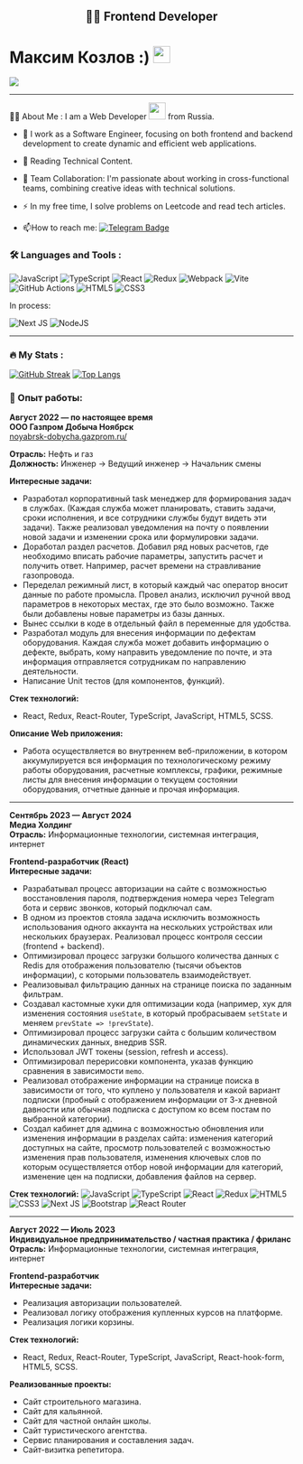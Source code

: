 <div id="header" align="center">
    <h2>👨‍💻 Frontend Developer</h2>
</div>




 
<h1>
  Максим Козлов :)
  <img src="https://media.giphy.com/media/hvRJCLFzcasrR4ia7z/giphy.gif" width="30px"/>
</h1>
<img src="https://komarev.com/ghpvc/?username=kozlovma&style=flat-square&logo=twitter&logoColor=white"/>



---
:man_technologist: About Me :
I am a Web Developer <img src="https://media.giphy.com/media/WUlplcMpOCEmTGBtBW/giphy.gif" width="30"> from Russia.
- :telescope:  I work as a Software Engineer, focusing on both frontend and backend development to create dynamic and efficient web applications.

- :seedling: Reading Technical Content.
  
- 💼 Team Collaboration: I'm passionate about working in cross-functional teams, combining creative ideas with technical solutions.

- :zap: In my free time, I solve problems on Leetcode and read tech articles.

- :mailbox:How to reach me: [![Telegram Badge](https://img.shields.io/badge/-Kozlov_M-blue?style=flat&logo=Telegram&logoColor=white)](https://t.me/MaksOST1)

### :hammer_and_wrench: Languages and Tools :
![JavaScript](https://img.shields.io/badge/JavaScript-F7DF1E?style=for-the-badge&logo=javascript&logoColor=black)
![TypeScript](https://img.shields.io/badge/TypeSctipt-316192?style=for-the-badge&logo=typescript&logoColor=white)
![React](https://img.shields.io/badge/react-%2320232a.svg?style=for-the-badge&logo=react&logoColor=%2361DAFB)
![Redux](https://img.shields.io/badge/redux-%23593d88.svg?style=for-the-badge&logo=redux&logoColor=white)
![Webpack](https://img.shields.io/badge/webpack-%238DD6F9.svg?style=for-the-badge&logo=webpack&logoColor=black)
![Vite](https://img.shields.io/badge/vite-%23646CFF.svg?style=for-the-badge&logo=vite&logoColor=white)
![GitHub Actions](https://img.shields.io/badge/github%20actions-%232671E5.svg?style=for-the-badge&logo=githubactions&logoColor=white)
![HTML5](https://img.shields.io/badge/HTML5-E34F26?style=for-the-badge&logo=html5&logoColor=white)
![CSS3](https://img.shields.io/badge/CSS3-1572B6?style=for-the-badge&logo=css3&logoColor=white)

<p>
  In process:
</p>

![Next JS](https://img.shields.io/badge/Next-black?style=for-the-badge&logo=next.js&logoColor=white)
![NodeJS](https://img.shields.io/badge/node.js-6DA55F?style=for-the-badge&logo=node.js&logoColor=white)

---

### :fire: My Stats :

[![GitHub Streak](https://streak-stats.demolab.com?user=kuznetsovra&theme=transparent&hide_border=true&mode=weekly&fire=FF2222&dates=2C68F6&currStreakLabel=2C68F6&currStreakNum=2C68F6)](https://git.io/streak-stats)
[![Top Langs](https://github-readme-stats.vercel.app/api/top-langs/?username=kuznetsovra&layout=compact&theme=vision-friendly-dark)](https://github.com/anuraghazra/github-readme-stats)

### :briefcase: Опыт работы:
**Август 2022 — по настоящее время**  
**ООО Газпром Добыча Ноябрск**  
[noyabrsk-dobycha.gazprom.ru/](http://noyabrsk-dobycha.gazprom.ru/)  

**Отрасль:** Нефть и газ  
**Должность:** Инженер → Ведущий инженер → Начальник смены  

**Интересные задачи:**
- Разработал корпоративный task менеджер для формирования задач в службах. (Каждая служба может планировать, ставить задачи, сроки исполнения, и все сотрудники службы будут видеть эти задачи). Также реализовал уведомления на почту о появлении новой задачи и изменении срока или формулировки задачи.
- Доработал раздел расчетов. Добавил ряд новых расчетов, где необходимо вписать рабочие параметры, запустить расчет и получить ответ. Например, расчет времени на стравливание газопровода.
- Переделал режимный лист, в который каждый час оператор вносит данные по работе промысла. Провел анализ, исключил ручной ввод параметров в некоторых местах, где это было возможно. Также были добавлены новые параметры из базы данных.
- Вынес ссылки в коде в отдельный файл в переменные для удобства.
- Разработал модуль для внесения информации по дефектам оборудования. Каждая служба может добавить информацию о дефекте, выбрать, кому направить уведомление по почте, и эта информация отправляется сотрудникам по направлению деятельности.
- Написание Unit тестов (для компонентов, функций).

**Стек технологий:**
- React, Redux, React-Router, TypeScript, JavaScript, HTML5, SCSS.

**Описание Web приложения:**
- Работа осуществляется во внутреннем веб-приложении, в котором аккумулируется вся информация по технологическому режиму работы оборудования, расчетные комплексы, графики, режимные листы для внесения информации о текущем состоянии оборудования, отчетные данные и прочая информация.

---

**Сентябрь 2023 — Август 2024**  
**Медиа Холдинг**  
**Отрасль:** Информационные технологии, системная интеграция, интернет  

**Frontend-разработчик (React)**  
**Интересные задачи:**
- Разрабатывал процесс авторизации на сайте с возможностью восстановления пароля, подтверждения номера через Telegram бота и сервис звонков, который подключал сам.
- В одном из проектов стояла задача исключить возможность использования одного аккаунта на нескольких устройствах или нескольких браузерах. Реализовал процесс контроля сессии (frontend + backend).
- Оптимизировал процесс загрузки большого количества данных с Redis для отображения пользователю (тысячи объектов информации), с которыми пользователь взаимодействует.
- Реализовывал фильтрацию данных на странице поиска по заданным фильтрам.
- Создавал кастомные хуки для оптимизации кода (например, хук для изменения состояния `useState`, в который пробрасываем `setState` и меняем `prevState => !prevState`).
- Оптимизировал процесс загрузки сайта с большим количеством динамических данных, внедрив SSR.
- Использовал JWT токены (session, refresh и access).
- Оптимизировал перерисовки компонента, указав функцию сравнения в зависимости `memo`.
- Реализовал отображение информации на странице поиска в зависимости от того, что куплено у пользователя и какой вариант подписки (пробный с отображением информации от 3-х дневной давности или обычная подписка с доступом ко всем постам по выбранной категории).
- Создал кабинет для админа с возможностью обновления или изменения информации в разделах сайта: изменения категорий доступных на сайте, просмотр пользователей с возможностью изменения прав пользователя, изменения ключевых слов по которым осуществляется отбор новой информации для категорий, изменение цен на подписки, добавления файлов на сервер.

**Стек технологий:**
![JavaScript](https://img.shields.io/badge/JavaScript-F7DF1E?style=for-the-badge&logo=javascript&logoColor=black)
![TypeScript](https://img.shields.io/badge/TypeSctipt-316192?style=for-the-badge&logo=typescript&logoColor=white)
![React](https://img.shields.io/badge/react-%2320232a.svg?style=for-the-badge&logo=react&logoColor=%2361DAFB)
![Redux](https://img.shields.io/badge/redux-%23593d88.svg?style=for-the-badge&logo=redux&logoColor=white)
![HTML5](https://img.shields.io/badge/HTML5-E34F26?style=for-the-badge&logo=html5&logoColor=white)
![CSS3](https://img.shields.io/badge/CSS3-1572B6?style=for-the-badge&logo=css3&logoColor=white)
![Next JS](https://img.shields.io/badge/Next-black?style=for-the-badge&logo=next.js&logoColor=white)
![Bootstrap](https://img.shields.io/badge/Bootstrap-563D7C?style=for-the-badge&logo=bootstrap&logoColor=white)
![React Router](https://img.shields.io/badge/React%20Router-CA4245?style=for-the-badge&logo=react-router&logoColor=white)

---

**Август 2022 — Июль 2023**  
**Индивидуальное предпринимательство / частная практика / фриланс**  
**Отрасль:** Информационные технологии, системная интеграция, интернет  

**Frontend-разработчик**  
**Интересные задачи:**
- Реализация авторизации пользователей.
- Реализовал логику отображения купленных курсов на платформе.
- Реализация логики корзины.

**Стек технологий:**
- React, Redux, React-Router, TypeScript, JavaScript, React-hook-form, HTML5, SCSS.

**Реализованные проекты:**
- Сайт строительного магазина.
- Сайт для кальянной.
- Сайт для частной онлайн школы.
- Сайт туристического агентства.
- Сервис планирования и составления задач.
- Сайт-визитка репетитора.




